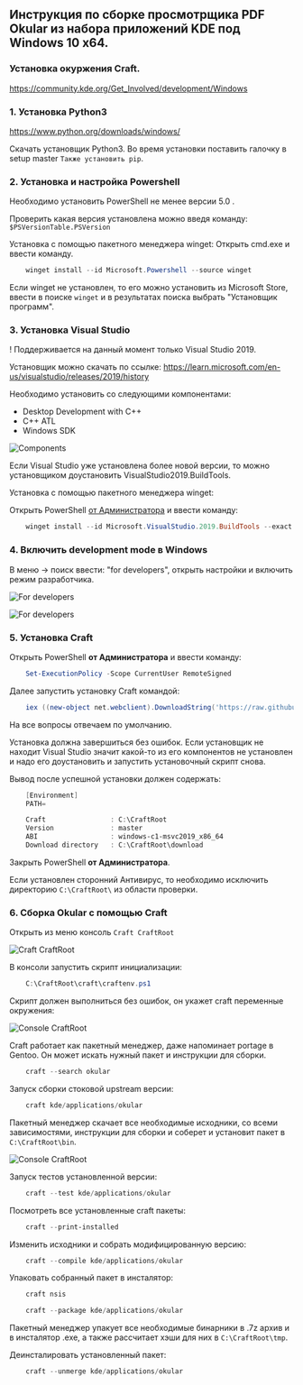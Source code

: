 ## Инструкция по сборке просмотрщика PDF Okular из набора приложений KDE под Windows 10 x64.

### Установка окуржения Craft. 

<https://community.kde.org/Get_Involved/development/Windows>

### 1. Установка Python3

<https://www.python.org/downloads/windows/>

Скачать установщик Python3. Во время установки поставить галочку в setup master `Также установить pip`.

### 2. Установка и настройка Powershell

Необходимо установить PowerShell не менее версии 5.0 .

Проверить какая версия установлена можно введя команду: `$PSVersionTable.PSVersion`

Установка с помощью пакетного менеджера winget:
Открыть cmd.exe и ввести команду.

```powershell
    winget install --id Microsoft.Powershell --source winget
```

Если winget не установлен, то его можно установить из Microsoft Store, ввести в поиске `winget` и в результатах поиска выбрать "Установщик программ".


### 3. Установка Visual Studio

! Поддерживается на данный момент только Visual Studio 2019.

Установщик можно скачать по ссылке: <https://learn.microsoft.com/en-us/visualstudio/releases/2019/history>

Необходимо установить со следующими компонентами:  

- Desktop Development with C++
- C++ ATL
- Windows SDK

![Components](https://community.kde.org/images.community/thumb/e/ee/Kdeconnect_win01.jpeg/800px-Kdeconnect_win01.jpeg?20190130212626)


Если Visual Studio уже установлена более новой версии, то можно установщиком доустановить VisualStudio2019.BuildTools.

Установка с помощью пакетного менеджера winget:

Открыть PowerShell <u>от Администратора</u> и ввести команду:

```powershell
    winget install --id Microsoft.VisualStudio.2019.BuildTools --exact --override "--includeRecommended --includeRecommendedForThisScenario --add Microsoft.VisualStudio.Workload.VCTools --add Microsoft.VisualStudio.Component.VC.ATL --add Microsoft.VisualStudio.Component.Windows10SDK.19041"
```

### 4. Включить development mode в Windows

В меню -> поиск ввести: "for developers", открыть настройки и включить режим разработчика.

![For developers](./img/for_developers.png)

![For developers](./img/devmod.png)

### 5. Установка Craft


Открыть PowerShell **от Администратора** и ввести команду:


```powershell
    Set-ExecutionPolicy -Scope CurrentUser RemoteSigned
```

Далее запустить установку Craft командой:

```powershell
    iex ((new-object net.webclient).DownloadString('https://raw.githubusercontent.com/KDE/craft/master/setup/install_craft.ps1'))
```

На все вопросы отвечаем по умолчанию.

Установка должна завершиться без ошибок. Если установщик не находит Visual Studio значит какой-то из его компонентов не установлен и надо его доустановить и запустить установочный скрипт снова.

Вывод после успешной установки должен содержать:  

```powershell
    [Environment]
    PATH=

    Craft                : C:\CraftRoot
    Version              : master
    ABI                  : windows-c1-msvc2019_x86_64
    Download directory   : C:\CraftRoot\download

```

Закрыть PowerShell **от Администратора**.

Если установлен сторонний Антивирус, то необходимо исключить директорию `C:\CraftRoot\` из области проверки.


### 6. Сборка Okular с помощью Craft

Открыть из меню консоль `Craft CraftRoot`

![Craft CraftRoot](./img/menu_craft_craftroot.png)

В консоли запустить скрипт инициализации:

```powershell
    C:\CraftRoot\craft\craftenv.ps1

```

Скрипт должен выполниться без ошибок, он укажет craft переменные окружения:

![Console CraftRoot](./img/console_craftroot.png)

Craft работает как пакетный менеджер, даже напоминает portage в Gentoo. Он может искать нужный пакет и инструкции для сборки.


```powershell
    craft --search okular

```

Запуск сборки стоковой upstream версии:

```powershell
    craft kde/applications/okular

```


Пакетный менеджер скачает все необходимые исходники, со всеми зависимостями, инструкции для сборки и соберет и установит пакет в `C:\CraftRoot\bin`.

![Console CraftRoot](./img/installed_bin.png)

Запуск тестов установленной версии:


```powershell
    craft --test kde/applications/okular

```

Посмотреть все установленные craft пакеты:


```powershell
    craft --print-installed

```

Изменить исходники и собрать модифицированную версию:


```powershell
    craft --compile kde/applications/okular

```

Упаковать собранный пакет в инсталятор:

```powershell
    craft nsis

```

```powershell
    craft --package kde/applications/okular

```

Пакетный менеджер упакует все необходимые бинарники в .7z архив и в инсталятор .exe, а также рассчитает хэши для них в `C:\CraftRoot\tmp`.


Деинсталировать установленный пакет:



```powershell
    craft --unmerge kde/applications/okular

```



